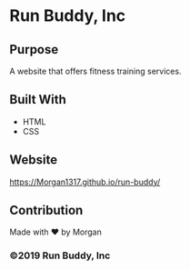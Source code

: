# Run Buddy, Inc

## Purpose
A website that offers fitness training services. 

## Built With
* HTML
* CSS

## Website
https://Morgan1317.github.io/run-buddy/

## Contribution
Made with ❤️ by Morgan

### ©️2019 Run Buddy, Inc 
